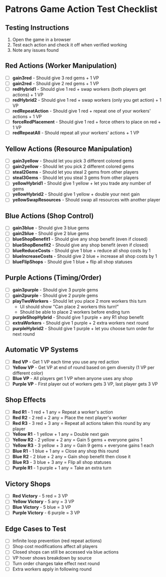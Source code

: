 # Patrons Game Action Test Checklist

## Testing Instructions
1. Open the game in a browser
2. Test each action and check it off when verified working
3. Note any issues found

## Red Actions (Worker Manipulation)
- [ ] **gain3red** - Should give 3 red gems + 1 VP
- [ ] **gain2red** - Should give 2 red gems + 1 VP
- [ ] **redHybrid1** - Should give 1 red + swap workers (both players get actions) + 1 VP
- [ ] **redHybrid2** - Should give 1 red + swap workers (only you get action) + 1 VP
- [ ] **redRepeatAction** - Should give 1 red + repeat one of your workers' actions + 1 VP
- [ ] **forceRedPlacement** - Should give 1 red + force others to place on red + 1 VP
- [ ] **redRepeatAll** - Should repeat all your workers' actions + 1 VP

## Yellow Actions (Resource Manipulation)
- [ ] **gain3yellow** - Should let you pick 3 different colored gems
- [ ] **gain2yellow** - Should let you pick 2 different colored gems
- [ ] **steal2Gems** - Should let you steal 2 gems from other players
- [ ] **steal3Gems** - Should let you steal 3 gems from other players
- [ ] **yellowHybrid1** - Should give 1 yellow + let you trade any number of gems
- [ ] **yellowHybrid2** - Should give 1 yellow + double your next gain
- [ ] **yellowSwapResources** - Should swap all resources with another player

## Blue Actions (Shop Control)
- [ ] **gain3blue** - Should give 3 blue gems
- [ ] **gain2blue** - Should give 2 blue gems
- [ ] **blueShopBenefit1** - Should give any shop benefit (even if closed)
- [ ] **blueShopBenefit2** - Should give any shop benefit (even if closed)
- [ ] **blueReduceCosts** - Should give 1 blue + reduce all shop costs by 1
- [ ] **blueIncreaseCosts** - Should give 2 blue + increase all shop costs by 1
- [ ] **blueFlipShops** - Should give 1 blue + flip all shop statuses

## Purple Actions (Timing/Order)
- [ ] **gain3purple** - Should give 3 purple gems
- [ ] **gain2purple** - Should give 2 purple gems
- [ ] **playTwoWorkers** - Should let you place 2 more workers this turn
  - UI should show "Can place 2 workers this turn!" 
  - Should be able to place 2 workers before ending turn
- [ ] **purpleShopHybrid** - Should give 1 purple + any R1 shop benefit
- [ ] **extraWorkers** - Should give 1 purple + 2 extra workers next round
- [ ] **purpleHybrid2** - Should give 1 purple + let you choose turn order for next round

## Automatic VP Systems
- [ ] **Red VP** - Get 1 VP each time you use any red action
- [ ] **Yellow VP** - Get VP at end of round based on gem diversity (1 VP per different color)
- [ ] **Blue VP** - All players get 1 VP when anyone uses any shop
- [ ] **Purple VP** - First player out of workers gets 3 VP, last player gets 3 VP

## Shop Effects
- [ ] **Red R1** - 1 red + 1 any = Repeat a worker's action
- [ ] **Red R2** - 2 red + 2 any = Place the next player's worker
- [ ] **Red R3** - 3 red + 3 any = Repeat all actions taken this round by any player
- [ ] **Yellow R1** - 1 yellow + 1 any = Double next gain
- [ ] **Yellow R2** - 2 yellow + 2 any = Gain 5 gems + everyone gains 1
- [ ] **Yellow R3** - 3 yellow + 3 any = Gain 9 gems + everyone gains 1 each
- [ ] **Blue R1** - 1 blue + 1 any = Close any shop this round
- [ ] **Blue R2** - 2 blue + 2 any = Gain shop benefit then close it
- [ ] **Blue R3** - 3 blue + 3 any = Flip all shop statuses
- [ ] **Purple R1** - 1 purple + 1 any = Take an extra turn

## Victory Shops
- [ ] **Red Victory** - 5 red = 3 VP
- [ ] **Yellow Victory** - 5 any = 3 VP
- [ ] **Blue Victory** - 5 blue = 3 VP
- [ ] **Purple Victory** - 6 purple = 3 VP

## Edge Cases to Test
- [ ] Infinite loop prevention (red repeat actions)
- [ ] Shop cost modifications affect all players
- [ ] Closed shops can still be accessed via blue actions
- [ ] VP hover shows breakdown by source
- [ ] Turn order changes take effect next round
- [ ] Extra workers apply in following round